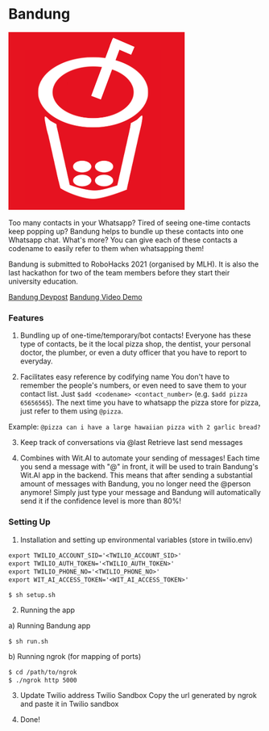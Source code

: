 # Bandung

![Bandung Logo](./static/bandung.png)

Too many contacts in your Whatsapp? Tired of seeing one-time contacts keep popping up? Bandung helps to bundle up these contacts into one Whatsapp chat. What's more? You can give each of these contacts a codename to easily refer to them when whatsapping them!

Bandung is submitted to RoboHacks 2021 (organised by MLH). It is also the last hackathon for two of the team members before they start their university education.

[Bandung Devpost]()
[Bandung Video Demo]()

### Features

1. Bundling up of one-time/temporary/bot contacts!
Everyone has these type of contacts, be it the local pizza shop, the dentist, your personal doctor, the plumber, or even a duty officer that you have to report to everyday.

2. Facilitates easy reference by codifying name
You don't have to remember the people's numbers, or even need to save them to your contact list. Just ```$add <codename> <contact_number>``` (e.g. ```$add pizza 65656565```). The next time you have to whatsapp the pizza store for pizza, just refer to them using ```@pizza```. 

Example: ```@pizza can i have a large hawaiian pizza with 2 garlic bread?```

3. Keep track of conversations via @last
Retrieve last send messages 

4. Combines with Wit.AI to automate your sending of messages!
Each time you send a message with "@" in front, it will be used to train Bandung's Wit.AI app in the backend. This means that after sending a substantial amount of messages with Bandung, you no longer need the @person anymore! Simply just type your message and Bandung will automatically send it if the confidence level is more than 80%!

### Setting Up

1. Installation and setting up environmental variables (store in twilio.env)

```dosini
export TWILIO_ACCOUNT_SID='<TWILIO_ACCOUNT_SID>'
export TWILIO_AUTH_TOKEN='<TWILIO_AUTH_TOKEN>'
export TWILIO_PHONE_NO='<TWILIO_PHONE_NO>'
export WIT_AI_ACCESS_TOKEN='<WIT_AI_ACCESS_TOKEN>'
```

```shell
$ sh setup.sh
```

2. Running the app

a) Running Bandung app
```shell
$ sh run.sh
```
b) Running ngrok (for mapping of ports)
```shell
$ cd /path/to/ngrok
$ ./ngrok http 5000
```

3. Update Twilio address
Twilio Sandbox
Copy the url generated by ngrok and paste it in Twilio sandbox

4. Done!
